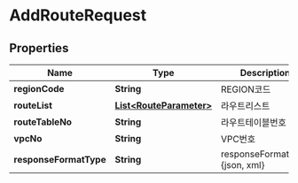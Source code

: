 
# AddRouteRequest

## Properties
Name | Type | Description | Notes
------------ | ------------- | ------------- | -------------
**regionCode** | **String** | REGION코드 |  [optional]
**routeList** | [**List&lt;RouteParameter&gt;**](RouteParameter.md) | 라우트리스트 | 
**routeTableNo** | **String** | 라우트테이블번호 | 
**vpcNo** | **String** | VPC번호 | 
**responseFormatType** | **String** | responseFormatType {json, xml} |  [optional]



